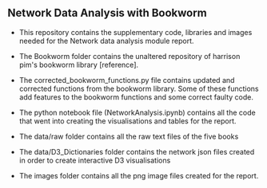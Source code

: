 
## Network Data Analysis with Bookworm

* This repository contains the supplementary code, libraries and images needed for the Network data analysis module report.  

* The Bookworm folder contains the unaltered repository of harrison pim's bookworm library [reference].

* The corrected_bookworm_functions.py file contains updated and corrected functions from the bookworm library. Some of these functions add features to the bookworm functions and some correct faulty code.

* The python notebook file (NetworkAnalysis.ipynb) contains all the code that went into creating the visualisations and tables for the report.  

* The data/raw folder contains all the raw text files of the five books

* The data/D3_Dictionaries folder contains the network json files created in order to create interactive D3 visualisations

* The images folder contains all the png image files created for the report.
